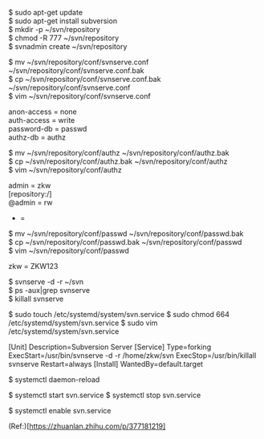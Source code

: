 $ sudo apt-get update  
$ sudo apt-get install subversion  
$ mkdir -p ~/svn/repository  
$ chmod -R 777 ~/svn/repository  
$ svnadmin create ~/svn/repository   

$ mv ~/svn/repository/conf/svnserve.conf ~/svn/repository/conf/svnserve.conf.bak  
$ cp ~/svn/repository/conf/svnserve.conf.bak ~/svn/repository/conf/svnserve.conf  
$ vim ~/svn/repository/conf/svnserve.conf  

anon-access = none  
auth-access = write  
password-db = passwd  
authz-db = authz  

$ mv ~/svn/repository/conf/authz ~/svn/repository/conf/authz.bak  
$ cp ~/svn/repository/conf/authz.bak ~/svn/repository/conf/authz  
$ vim ~/svn/repository/conf/authz  

admin = zkw  
[repository:/]  
@admin = rw  
* =  

$ mv ~/svn/repository/conf/passwd ~/svn/repository/conf/passwd.bak  
$ cp ~/svn/repository/conf/passwd.bak ~/svn/repository/conf/passwd  
$ vim ~/svn/repository/conf/passwd  

zkw = ZKW123  

$ svnserve -d -r ~/svn  
$ ps -aux|grep svnserve  
$ killall svnserve  

$ sudo touch /etc/systemd/system/svn.service
$ sudo chmod 664 /etc/systemd/system/svn.service
$ sudo vim /etc/systemd/system/svn.service

[Unit]
Description=Subversion Server
[Service]
Type=forking
ExecStart=/usr/bin/svnserve -d -r /home/zkw/svn
ExecStop=/usr/bin/killall svnserve
Restart=always
[Install]
WantedBy=default.target

$ systemctl daemon-reload

$ systemctl start svn.service
$ systemctl stop svn.service

$ systemctl enable svn.service

(Ref:)[https://zhuanlan.zhihu.com/p/377181219]

